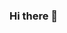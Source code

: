 ### Hi there 👋

<!--
**ensb12/ensb12** is a ✨ _special_ ✨ repository because its `README.md` (this file) appears on your GitHub profile.

Here are some ideas to get you started:

- 🎮 I am a game lover of minecraft, Subway Surfers
- 🌱 I’m currently learning ...
- 👯 I’m looking to collaborate on ...
- 🤔 I’m looking for help with ...
- 💬 Ask me about ...
- 📫 How to reach me: ...
- 😄 Pronouns: ...
- ⚡ Fun fact: ...
-->
